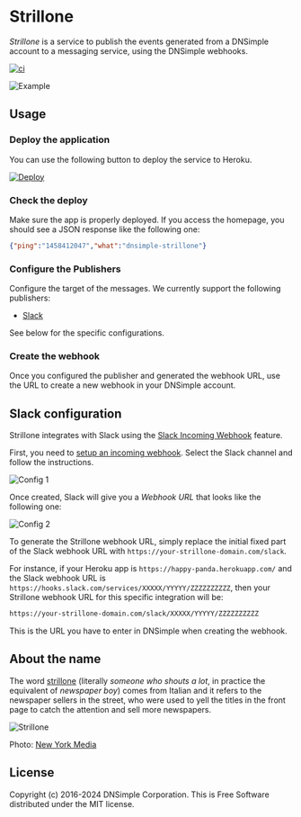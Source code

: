 # Strillone

_Strillone_ is a service to publish the events generated from a DNSimple account to a messaging service, using the DNSimple webhooks.

[![ci](https://github.com/dnsimple/strillone/actions/workflows/ci.yml/badge.svg?branch=main)](https://github.com/dnsimple/strillone/actions/workflows/ci.yml)

![Example](img-example.png)

## Usage

### Deploy the application

You can use the following button to deploy the service to Heroku.

[![Deploy](https://www.herokucdn.com/deploy/button.svg)](https://heroku.com/deploy?template=https://github.com/dnsimple/strillone)

### Check the deploy

Make sure the app is properly deployed. If you access the homepage, you should see a JSON response like the following one:

```json
{"ping":"1458412047","what":"dnsimple-strillone"}
```

### Configure the Publishers

Configure the target of the messages. We currently support the following publishers:

- [Slack](#slack-configuration)

See below for the specific configurations.

### Create the webhook

Once you configured the publisher and generated the webhook URL, use the URL to create a new webhook in your DNSimple account.

## Slack configuration

Strillone integrates with Slack using the [Slack Incoming Webhook](https://api.slack.com/incoming-webhooks) feature.

First, you need to [setup an incoming webhook](https://my.slack.com/services/new/incoming-webhook/). Select the Slack channel and follow the instructions.

![Config 1](img-config-1.png)

Once created, Slack will give you a _Webhook URL_ that looks like the following one:

![Config 2](img-config-2.png)

To generate the Strillone webhook URL, simply replace the initial fixed part of the Slack webhook URL with `https://your-strillone-domain.com/slack`.

For instance, if your Heroku app is `https://happy-panda.herokuapp.com/` and the Slack webhook URL is `https://hooks.slack.com/services/XXXXX/YYYYY/ZZZZZZZZZZ`, then your Strillone webhook URL for this specific integration will be:

```bash
https://your-strillone-domain.com/slack/XXXXX/YYYYY/ZZZZZZZZZZ
```

This is the URL you have to enter in DNSimple when creating the webhook.

## About the name

The word [strillone](https://en.wiktionary.org/wiki/strillone) (literally _someone who shouts a lot_, in practice the equivalent of _newspaper boy_) comes from Italian and it refers to the newspaper sellers in the street, who were used to yell the titles in the front page to catch the attention and sell more newspapers.

![Strillone](strillone.jpg)

Photo: [New York Media](http://nymag.com/daily/intelligencer/2013/06/fed-is-having-a-1936-moment.html)

## License

Copyright (c) 2016-2024 DNSimple Corporation. This is Free Software distributed under the MIT license.
